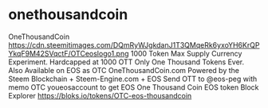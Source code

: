 # onethousandcoin
OneThousandCoin
https://cdn.steemitimages.com/DQmRyWJgkdanJ1T3QMqeRk6yxoYH6KrQPYkqF9M42SVqctF/OTCeoslogo1.png
1000 Token Max Supply Currency Experiment. Hardcapped at 1000 OTT Only One Thousand Tokens Ever. Also Available on EOS as OTC OneThousandCoin.com Powered by the Steem Blockchain + Steem-Engine.com + EOS Send OTT to @eos-peg with memo OTC youeosaccount to get EOS One Thousand Coin EOS token Block Explorer https://bloks.io/tokens/OTC-eos-thousandcoin
